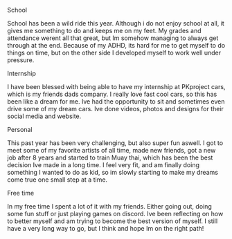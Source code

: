 School

School has been a wild ride this year. Although i do not enjoy school at all, it gives me something to do and keeps me on my feet. My grades and attendance werent all that great, but Im somehow managing to always get through at the end. Because of my ADHD, its hard for me to get myself to do things on time, but on the other side I developed myself to work well under pressure.

Internship

I have been blessed with being able to have my internship at PKproject cars, which is my friends dads company. I really love fast cool cars, so this has been like a dream for me. Ive had the opportunity to sit and sometimes even drive some of my dream cars. Ive done videos, photos and designs for their social media and website. 

Personal

This past year has been very challenging, but also super fun aswell. I got to meet some of my favorite artists of all time, made new friends, got a new job after 8 years and started to train Muay thai, which has been the best decision Ive made in a long time. I feel very fit, and am finally doing something I wanted to do as kid, so im slowly starting to make my dreams come true one small step at a time.

Free time

In my free time I spent a lot of it with my friends. Either going out, doing some fun stuff or just playing games on discord. Ive been reflecting on how to better myself and am trying to become the best version of myself. I still have a very long way to go, but I think and hope Im on the right path!
